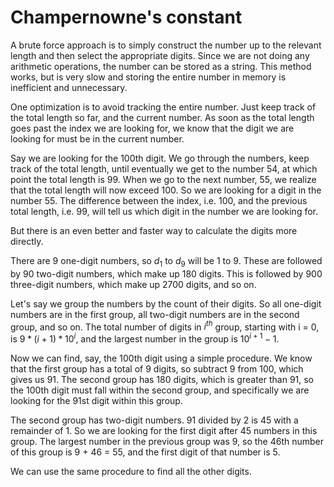 # Champernowne's constant
A brute force approach is to simply construct the number up to the relevant length and then select the appropriate digits. Since we are not doing any arithmetic operations, the number can be stored as a string. This method works, but is very slow and storing the entire number in memory is inefficient and unnecessary.

One optimization is to avoid tracking the entire number. Just keep track of the total length so far, and the current number. As soon as the total length goes past the index we are looking for, we know that the digit we are looking for must be in the current number.

Say we are looking for the 100th digit. We go through the numbers, keep track of the total length, until eventually we get to the number 54, at which point the total length is 99. When we go to the next number, 55, we realize that the total length will now exceed 100. So we are looking for a digit in the number 55. The difference between the index, i.e. 100, and the previous total length, i.e. 99, will tell us which digit in the number we are looking for.

But there is an even better and faster way to calculate the digits more directly.

There are 9 one-digit numbers, so $d_1$ to $d_9$ will be 1 to 9. These are followed by 90 two-digit numbers, which make up 180 digits. This is followed by 900 three-digit numbers, which make up 2700 digits, and so on.

Let's say we group the numbers by the count of their digits. So all one-digit numbers are in the first group, all two-digit numbers are in the second group, and so on. The total number of digits in $i^{th}$ group, starting with i = 0, is $9 * (i + 1) * 10^i$, and the largest number in the group is $10^{i + 1} - 1$.

Now we can find, say, the 100th digit using a simple procedure. We know that the first group has a total of 9 digits, so subtract 9 from 100, which gives us 91. The second group has 180 digits, which is greater than 91, so the 100th digit must fall within the second group, and specifically we are looking for the 91st digit within this group.

The second group has two-digit numbers. 91 divided by 2 is 45 with a remainder of 1. So we are looking for the first digit after 45 numbers in this group. The largest number in the previous group was 9, so the 46th number of this group is 9 + 46 = 55, and the first digit of that number is 5.

We can use the same procedure to find all the other digits.
